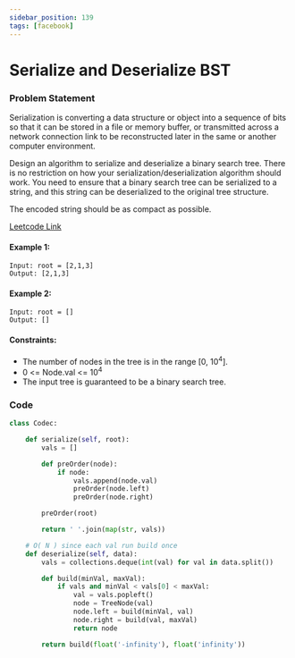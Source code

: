 ```yaml
---
sidebar_position: 139
tags: [facebook]
---
```


# Serialize and Deserialize BST

### Problem Statement

Serialization is converting a data structure or object into a sequence of bits so that it can be stored in a file or memory buffer, or transmitted across a network connection link to be reconstructed later in the same or another computer environment.

Design an algorithm to serialize and deserialize a binary search tree. There is no restriction on how your serialization/deserialization algorithm should work. You need to ensure that a binary search tree can be serialized to a string, and this string can be deserialized to the original tree structure.

The encoded string should be as compact as possible.

[Leetcode Link](https://leetcode.com/problems/serialize-and-deserialize-bst/)

#### Example 1:

```
Input: root = [2,1,3]
Output: [2,1,3]
```

#### Example 2:

```
Input: root = []
Output: []
```

#### Constraints:

- The number of nodes in the tree is in the range [0, 10<sup>4</sup>].
- 0 <= Node.val <= 10<sup>4</sup>
- The input tree is guaranteed to be a binary search tree.

### Code

```python title="Python"
class Codec:

    def serialize(self, root):
        vals = []

        def preOrder(node):
            if node:
                vals.append(node.val)
                preOrder(node.left)
                preOrder(node.right)

        preOrder(root)

        return ' '.join(map(str, vals))

    # O( N ) since each val run build once
    def deserialize(self, data):
        vals = collections.deque(int(val) for val in data.split())

        def build(minVal, maxVal):
            if vals and minVal < vals[0] < maxVal:
                val = vals.popleft()
                node = TreeNode(val)
                node.left = build(minVal, val)
                node.right = build(val, maxVal)
                return node

        return build(float('-infinity'), float('infinity'))
```
